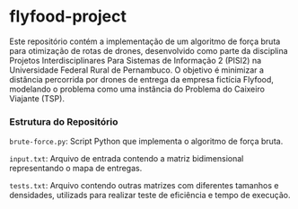 # flyfood-project

Este repositório contém a implementação de um algoritmo de força bruta para otimização de rotas de drones, desenvolvido como parte da disciplina Projetos Interdisciplinares Para Sistemas de Informação 2 (PISI2) na Universidade Federal Rural de Pernambuco. O objetivo é minimizar a distância percorrida por drones de entrega da empresa fictícia Flyfood, modelando o problema como uma instância do Problema do Caixeiro Viajante (TSP).

### Estrutura do Repositório

`brute-force.py`: Script Python que implementa o algoritmo de força bruta.

`input.txt`: Arquivo de entrada contendo a matriz bidimensional representando o mapa de entregas.

`tests.txt`: Arquivo contendo outras matrizes com diferentes tamanhos e densidades, utilizads para realizar teste de eficiência e tempo de execução.
